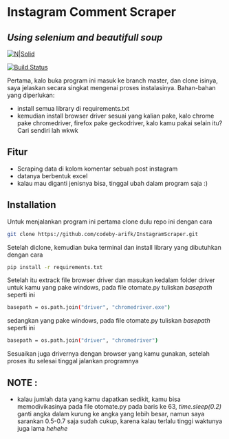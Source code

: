# Instagram Comment Scraper
## _Using selenium and beautifull soup_

[![N|Solid](https://ml7a1cnkmo5m.i.optimole.com/6IH-QXI-zCN84owO/w:650/h:433/q:auto/https://www.dev-cafe.org/wp-content/uploads/2018/08/python-logo-3.6.gif)](https://nodesource.com/products/nsolid)

[![Build Status](https://travis-ci.org/joemccann/dillinger.svg?branch=master)](https://travis-ci.org/joemccann/dillinger)

Pertama, kalo buka program ini masuk ke branch master, dan clone isinya, saya jelaskan secara singkat mengenai proses instalasinya.
Bahan-bahan yang diperlukan:
- install semua library di requirements.txt
- kemudian install browser driver sesuai yang kalian pake, kalo chrome pake chromedriver, firefox pake geckodriver, kalo kamu pakai selain itu? Cari sendiri lah wkwk

## Fitur 

- Scraping data di kolom komentar sebuah post instagram 
- datanya berbentuk excel
- kalau mau diganti jenisnya bisa, tinggal ubah dalam program saja :)

## Installation

Untuk menjalankan program ini pertama clone dulu repo ini dengan cara 
```sh
git clone https://github.com/codeby-arifk/InstagramScraper.git
```

Setelah diclone, kemudian buka terminal dan install library yang dibutuhkan dengan cara

```sh
pip install -r requirements.txt
```

Setelah itu extrack file browser driver dan masukan kedalam folder driver
untuk kamu yang pake windows, pada file otomate.py tuliskan _basepath_ seperti ini
```sh
basepath = os.path.join("driver", "chromedriver.exe")
```
sedangkan yang pake windows, pada file otomate.py tuliskan _basepath_ seperti ini
```sh
basepath = os.path.join("driver", "chromedriver")
```
Sesuaikan juga drivernya dengan browser yang kamu gunakan, setelah proses itu selesai tinggal jalankan programnya

## NOTE :
- kalau jumlah data yang kamu dapatkan sedikit, kamu bisa memodivikasinya pada file otomate.py pada baris ke 63, _time.sleep(0.2)_ ganti angka dalam kurung ke angka yang lebih besar, namun saya sarankan 0.5-0.7 saja sudah cukup, karena kalau terlalu tinggi waktunya juga lama _hehehe_
